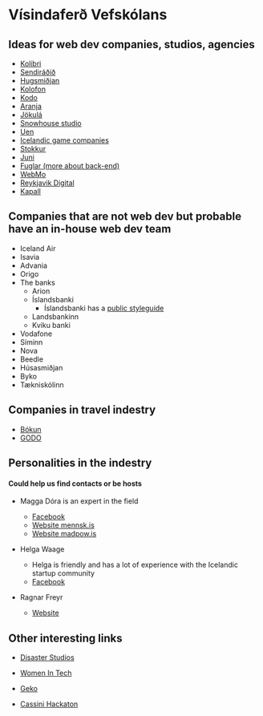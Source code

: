 # Vísindaferð Vefskólans

## Ideas for web dev companies, studios, agencies

- [Kolibri](https://www.kolibri.is/)
- [Sendiráðið](https://sendiradid.is/)
- [Hugsmiðjan](https://www.hugsmidjan.is/)
- [Kolofon](https://kolofon.is/)
- [Kodo](https://kodo.is/)
- [Aranja](https://aranja.is)
- [Jökulá](https://www.jokula.is/)
- [Snowhouse studio](https://www.snowhouse.studio/)
- [Uen](https://ueno.co/)
- [Icelandic game companies](https://igi.is/companies)
- [Stokkur](https://stokkur.is/)
- [Juni](https://juni.is/)
- [Fuglar (more about back-end)](https://www.fuglar.com/)
- [WebMo](https://webmodesign.is/)
- [Reykjavik Digital](https://reykjavikdigital.is/)
- [Kapall](https://www.kapall.is/)

## Companies that are not web dev but probable have an in-house web dev team

- Iceland Air
- Isavia
- Advania
- Origo
- The banks
  - Arion
  - Íslandsbanki
    - Íslandsbanki has a [public styleguide](https://design.islandsbanki.is/)
  - Landsbankinn
  - Kviku banki
- Vodafone
- Síminn
- Nova
- Beedle
- Húsasmiðjan
- Byko
- Tækniskólinn

## Companies in travel indestry

- [Bókun](https://bokun.io/)
- [GODO](https://godo.is/en/)

## Personalities in the indestry

#### Could help us find contacts or be hosts

- Magga Dóra is an expert in the field

  - [Facebook](https://www.facebook.com/maggadora/)
  - [Website mennsk.is](https://www.mennsk.is/)
  - [Website madpow.is](https://www.madpow.com/)

- Helga Waage

  - Helga is friendly and has a lot of experience with the Icelandic startup community
  - [Facebook](https://www.facebook.com/helgaw)

- Ragnar Freyr
  - [Website](https://www.ragnarfreyr.com/)

## Other interesting links

- [Disaster Studios](https://www.disasterstudios.website/about)

- [Women In Tech](https://www.womentechiceland.com/)

- [Geko](https://www.geko.is/)

- [Cassini Hackaton](https://hackathons.cassini.eu/iceland?fbclid=IwAR0FXcFVWvVOxzqNzi2O62X2eIgRqj9d58VI8-g78IAUZ_dMe1EOCjMaHFI)
